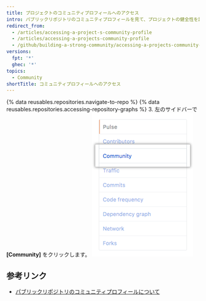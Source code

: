 ```yaml
---
title: プロジェクトのコミュニティプロフィールへのアクセス
intro: パブリックリポジトリのコミュニティプロフィールを見て、プロジェクトの健全性を調べ、コントリビュートするかどうかを決めてください。
redirect_from:
  - /articles/accessing-a-project-s-community-profile
  - /articles/accessing-a-projects-community-profile
  - /github/building-a-strong-community/accessing-a-projects-community-profile
versions:
  fpt: '*'
  ghec: '*'
topics:
  - Community
shortTitle: コミュニティプロフィールへのアクセス
---
```


{% data reusables.repositories.navigate-to-repo %}
{% data reusables.repositories.accessing-repository-graphs %}
3. 左のサイドバーで **[Community]** をクリックします。 ![左のサイドバーのコミュニティ](/assets/images/help/graphs/graphs-sidebar-community-tab.png)

## 参考リンク

- [パブリックリポジトリのコミュニティプロフィールについて](/articles/about-community-profiles-for-public-repositories)
